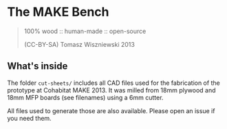 The MAKE Bench
==========
> 100% wood :: human-made :: open-source
> 
> (CC-BY-SA) Tomasz Wiszniewski 2013

What's inside
-------------

The folder `cut-sheets/` includes all CAD files used for the fabrication of the prototype at Cohabitat MAKE 2013. It was milled from 18mm plywood and 18mm MFP boards (see filenames) using a 6mm cutter.

All files used to generate those are also available. Please open an issue if you need them.
